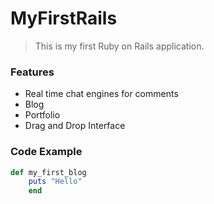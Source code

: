 # MyFirstRails

> This is my first Ruby on Rails application.

### Features

- Real time chat engines for comments
- Blog
- Portfolio
- Drag and Drop Interface

### Code Example

~~~ ruby
def my_first_blog
	puts "Hello"
	end
~~~
